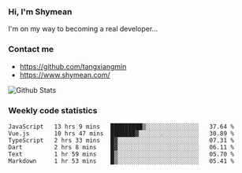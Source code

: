 ### Hi, I'm Shymean

I'm on my way to becoming a real developer...

### Contact me

- <https://github.com/tangxiangmin>
- <https://www.shymean.com/>

![Github Stats](https://github-readme-stats.vercel.app/api?username=tangxiangmin&show_icons=true&theme=dark)


###  Weekly code statistics

<!--START_SECTION:waka-->

```text
JavaScript   13 hrs 9 mins   █████████▒░░░░░░░░░░░░░░░   37.64 %
Vue.js       10 hrs 47 mins  ███████▓░░░░░░░░░░░░░░░░░   30.89 %
TypeScript   2 hrs 33 mins   █▓░░░░░░░░░░░░░░░░░░░░░░░   07.31 %
Dart         2 hrs 8 mins    █▓░░░░░░░░░░░░░░░░░░░░░░░   06.11 %
Text         1 hr 59 mins    █▒░░░░░░░░░░░░░░░░░░░░░░░   05.70 %
Markdown     1 hr 53 mins    █▒░░░░░░░░░░░░░░░░░░░░░░░   05.41 %
```

<!--END_SECTION:waka-->